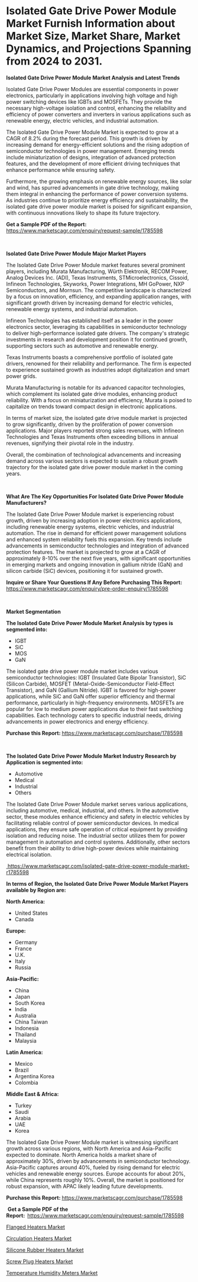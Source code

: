<p><h1>Isolated Gate Drive Power Module Market Furnish Information about Market Size, Market Share, Market Dynamics, and Projections Spanning from 2024 to 2031.</h1></p><p><strong>Isolated Gate Drive Power Module Market Analysis and Latest Trends</strong></p>
<p><p>Isolated Gate Drive Power Modules are essential components in power electronics, particularly in applications involving high voltage and high power switching devices like IGBTs and MOSFETs. They provide the necessary high-voltage isolation and control, enhancing the reliability and efficiency of power converters and inverters in various applications such as renewable energy, electric vehicles, and industrial automation. </p><p>The Isolated Gate Drive Power Module Market is expected to grow at a CAGR of 8.2% during the forecast period. This growth is driven by increasing demand for energy-efficient solutions and the rising adoption of semiconductor technologies in power management. Emerging trends include miniaturization of designs, integration of advanced protection features, and the development of more efficient driving techniques that enhance performance while ensuring safety.</p><p>Furthermore, the growing emphasis on renewable energy sources, like solar and wind, has spurred advancements in gate drive technology, making them integral in enhancing the performance of power conversion systems. As industries continue to prioritize energy efficiency and sustainability, the isolated gate drive power module market is poised for significant expansion, with continuous innovations likely to shape its future trajectory.</p></p>
<p><strong>Get a Sample PDF of the Report:&nbsp;</strong> <a href="https://www.marketscagr.com/enquiry/request-sample/1785598?utm_campaign=1884&utm_medium=2&utm_source=Github&utm_content=ia&utm_term=18122024&utm_id=isolated-gate-drive-power-module">https://www.marketscagr.com/enquiry/request-sample/1785598</a></p>
<p>&nbsp;</p>
<p><strong>Isolated Gate Drive Power Module Major Market Players</strong></p>
<p><p>The Isolated Gate Drive Power Module market features several prominent players, including Murata Manufacturing, Würth Elektronik, RECOM Power, Analog Devices Inc. (ADI), Texas Instruments, STMicroelectronics, Cissoid, Infineon Technologies, Skyworks, Power Integrations, MH GoPower, NXP Semiconductors, and Mornsun. The competitive landscape is characterized by a focus on innovation, efficiency, and expanding application ranges, with significant growth driven by increasing demand for electric vehicles, renewable energy systems, and industrial automation.</p><p>Infineon Technologies has established itself as a leader in the power electronics sector, leveraging its capabilities in semiconductor technology to deliver high-performance isolated gate drivers. The company's strategic investments in research and development position it for continued growth, supporting sectors such as automotive and renewable energy.</p><p>Texas Instruments boasts a comprehensive portfolio of isolated gate drivers, renowned for their reliability and performance. The firm is expected to experience sustained growth as industries adopt digitalization and smart power grids.</p><p>Murata Manufacturing is notable for its advanced capacitor technologies, which complement its isolated gate drive modules, enhancing product reliability. With a focus on miniaturization and efficiency, Murata is poised to capitalize on trends toward compact design in electronic applications.</p><p>In terms of market size, the isolated gate drive module market is projected to grow significantly, driven by the proliferation of power conversion applications. Major players reported strong sales revenues, with Infineon Technologies and Texas Instruments often exceeding billions in annual revenues, signifying their pivotal role in the industry.</p><p>Overall, the combination of technological advancements and increasing demand across various sectors is expected to sustain a robust growth trajectory for the isolated gate drive power module market in the coming years.</p></p>
<p>&nbsp;</p>
<p><strong>What Are The Key Opportunities For Isolated Gate Drive Power Module Manufacturers?</strong></p>
<p><p>The Isolated Gate Drive Power Module market is experiencing robust growth, driven by increasing adoption in power electronics applications, including renewable energy systems, electric vehicles, and industrial automation. The rise in demand for efficient power management solutions and enhanced system reliability fuels this expansion. Key trends include advancements in semiconductor technologies and integration of advanced protection features. The market is projected to grow at a CAGR of approximately 8-10% over the next five years, with significant opportunities in emerging markets and ongoing innovation in gallium nitride (GaN) and silicon carbide (SiC) devices, positioning it for sustained growth.</p></p>
<p><strong>Inquire or Share Your Questions If Any Before Purchasing This Report:</strong> <a href="https://www.marketscagr.com/enquiry/pre-order-enquiry/1785598?utm_campaign=1884&utm_medium=2&utm_source=Github&utm_content=ia&utm_term=18122024&utm_id=isolated-gate-drive-power-module">https://www.marketscagr.com/enquiry/pre-order-enquiry/1785598</a></p>
<p>&nbsp;</p>
<p><strong>Market Segmentation</strong></p>
<p><strong>The Isolated Gate Drive Power Module Market Analysis by types is segmented into:</strong></p>
<p><ul><li>IGBT</li><li>SiC</li><li>MOS</li><li>GaN</li></ul></p>
<p><p>The isolated gate drive power module market includes various semiconductor technologies: IGBT (Insulated Gate Bipolar Transistor), SiC (Silicon Carbide), MOSFET (Metal-Oxide-Semiconductor Field-Effect Transistor), and GaN (Gallium Nitride). IGBT is favored for high-power applications, while SiC and GaN offer superior efficiency and thermal performance, particularly in high-frequency environments. MOSFETs are popular for low to medium power applications due to their fast switching capabilities. Each technology caters to specific industrial needs, driving advancements in power electronics and energy efficiency.</p></p>
<p><strong>Purchase this Report:&nbsp;</strong><a href="https://www.marketscagr.com/purchase/1785598?utm_campaign=1884&utm_medium=2&utm_source=Github&utm_content=ia&utm_term=18122024&utm_id=isolated-gate-drive-power-module">https://www.marketscagr.com/purchase/1785598</a></p>
<p>&nbsp;</p>
<p><strong>The Isolated Gate Drive Power Module Market Industry Research by Application is segmented into:</strong></p>
<p><ul><li>Automotive</li><li>Medical</li><li>Industrial</li><li>Others</li></ul></p>
<p><p>The Isolated Gate Drive Power Module market serves various applications, including automotive, medical, industrial, and others. In the automotive sector, these modules enhance efficiency and safety in electric vehicles by facilitating reliable control of power semiconductor devices. In medical applications, they ensure safe operation of critical equipment by providing isolation and reducing noise. The industrial sector utilizes them for power management in automation and control systems. Additionally, other sectors benefit from their ability to drive high-power devices while maintaining electrical isolation.</p></p>
<p><a href="https://www.marketscagr.com/isolated-gate-drive-power-module-market-r1785598?utm_campaign=1884&utm_medium=2&utm_source=Github&utm_content=ia&utm_term=18122024&utm_id=isolated-gate-drive-power-module">&nbsp;https://www.marketscagr.com/isolated-gate-drive-power-module-market-r1785598</a></p>
<p><strong>In terms of Region, the Isolated Gate Drive Power Module Market Players available by Region are:</strong></p>
<p>
    <p> <strong> North America: </strong>
        <ul>
            <li>United States</li>
            <li>Canada</li>
        </ul>
        </p> 
    <p> <strong> Europe: </strong>
        <ul>
            <li>Germany</li>
            <li>France</li>
            <li>U.K.</li>
            <li>Italy</li>
            <li>Russia</li>
        </ul>
        </p> 
    <p> <strong> Asia-Pacific: </strong>
        <ul>
            <li>China</li>
            <li>Japan</li>
            <li>South Korea</li>
            <li>India</li>
            <li>Australia</li>
            <li>China Taiwan</li>
            <li>Indonesia</li>
            <li>Thailand</li>
            <li>Malaysia</li>
        </ul>
        </p> 
    <p> <strong> Latin America: </strong>
        <ul>
            <li>Mexico</li>
            <li>Brazil</li>
            <li>Argentina Korea</li>
            <li>Colombia</li>
        </ul>
        </p> 
    <p> <strong> Middle East & Africa: </strong>
        <ul>
            <li>Turkey</li>
            <li>Saudi</li>
            <li>Arabia</li>
            <li>UAE</li>
            <li>Korea</li>
        </ul>
    </p>
    </p>
<p><p>The Isolated Gate Drive Power Module market is witnessing significant growth across various regions, with North America and Asia-Pacific expected to dominate. North America holds a market share of approximately 30%, driven by advancements in semiconductor technology. Asia-Pacific captures around 40%, fueled by rising demand for electric vehicles and renewable energy sources. Europe accounts for about 20%, while China represents roughly 10%. Overall, the market is positioned for robust expansion, with APAC likely leading future developments.</p></p>
<p><strong>Purchase this Report: </strong><a href="https://www.marketscagr.com/purchase/1785598?utm_campaign=1884&utm_medium=2&utm_source=Github&utm_content=ia&utm_term=18122024&utm_id=isolated-gate-drive-power-module">https://www.marketscagr.com/purchase/1785598</a></p>
<p>&nbsp;<strong>Get a Sample PDF of the Report:&nbsp;&nbsp;</strong><a href="https://www.marketscagr.com/enquiry/request-sample/1785598?utm_campaign=1884&utm_medium=2&utm_source=Github&utm_content=ia&utm_term=18122024&utm_id=isolated-gate-drive-power-module">https://www.marketscagr.com/enquiry/request-sample/1785598</a></p>
<p><strong></strong></p>
<p><p><a href="https://www.linkedin.com/pulse/navigating-flanged-heaters-market-expert-analysis-forecast-period-tu9of?utm_campaign=1884&utm_medium=2&utm_source=Github&utm_content=ia&utm_term=18122024&utm_id=isolated-gate-drive-power-module">Flanged Heaters Market</a></p><p><a href="https://www.linkedin.com/pulse/insights-circulation-heaters-industry-market-financial-status-twqwf?utm_campaign=1884&utm_medium=2&utm_source=Github&utm_content=ia&utm_term=18122024&utm_id=isolated-gate-drive-power-module">Circulation Heaters Market</a></p><p><a href="https://www.linkedin.com/pulse/key-drivers-silicone-rubber-heaters-markets-projected-87-zxnse?utm_campaign=1884&utm_medium=2&utm_source=Github&utm_content=ia&utm_term=18122024&utm_id=isolated-gate-drive-power-module">Silicone Rubber Heaters Market</a></p><p><a href="https://www.linkedin.com/pulse/exploring-growth-opportunities-screw-plug-heaters-market-5gste?utm_campaign=1884&utm_medium=2&utm_source=Github&utm_content=ia&utm_term=18122024&utm_id=isolated-gate-drive-power-module">Screw Plug Heaters Market</a></p><p><a href="https://www.linkedin.com/pulse/temperature-humidity-meters-market-penetration-strategies-untapped-pgbjf?utm_campaign=1884&utm_medium=2&utm_source=Github&utm_content=ia&utm_term=18122024&utm_id=isolated-gate-drive-power-module">Temperature Humidity Meters Market</a></p></p>